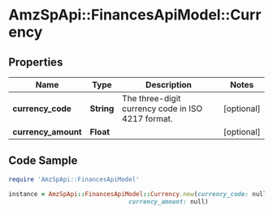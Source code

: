 # AmzSpApi::FinancesApiModel::Currency

## Properties

Name | Type | Description | Notes
------------ | ------------- | ------------- | -------------
**currency_code** | **String** | The three-digit currency code in ISO 4217 format. | [optional] 
**currency_amount** | **Float** |  | [optional] 

## Code Sample

```ruby
require 'AmzSpApi::FinancesApiModel'

instance = AmzSpApi::FinancesApiModel::Currency.new(currency_code: null,
                                 currency_amount: null)
```


